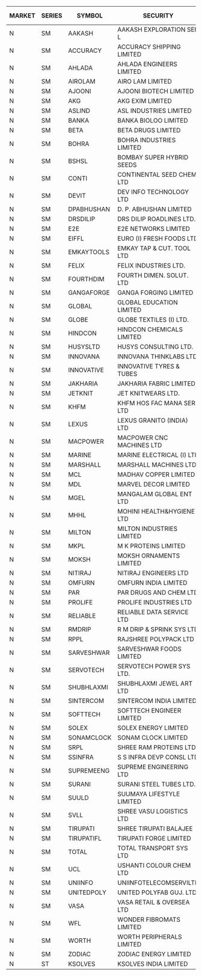 


| MARKET | SERIES | SYMBOL | SECURITY | PREV CL PR | OPEN PRICE | HIGH PRICE | LOW PRICE | CLOSE PRICE | NET TRDVAL | NET TRDQTY | CORP IND | HI 52 WK | LO 52 WK |
| ----- | ----- | ----- | ----- | ----- | ----- | ----- | ----- | ----- | ----- | ----- | ----- | ----- | ----- |
| N | SM | AAKASH | AAKASH EXPLORATION SER L | 29.00 | 30.45 | 30.45 | 30.45 | 30.45 | 91350.00 | 3000 |  | 87.80 | 13.95 |
| N | SM | ACCURACY | ACCURACY SHIPPING LIMITED | 39.00 | 40.00 | 40.00 | 40.00 | 40.00 | 64000.00 | 1600 |  | 41.40 | 12.35 |
| N | SM | AHLADA | AHLADA ENGINEERS LIMITED | 43.80 | 42.75 | 42.75 | 40.05 | 40.85 | 327250.00 | 8000 |  | 69.95 | 36.30 |
| N | SM | AIROLAM | AIRO LAM LIMITED | 22.80 | 22.50 | 22.50 | 22.50 | 22.50 | 67500.00 | 3000 |  | 32.95 | 14.45 |
| N | SM | AJOONI | AJOONI BIOTECH LIMITED | 10.30 | 10.80 | 10.80 | 10.80 | 10.80 | 43200.00 | 4000 |  | 11.85 | 6.35 |
| N | SM | AKG | AKG EXIM LIMITED | 36.50 | 37.00 | 37.00 | 37.00 | 37.00 | 148000.00 | 4000 |  | 37.00 | 30.00 |
| N | SM | ASLIND | ASL INDUSTRIES LIMITED | 6.55 | 6.25 | 6.25 | 6.25 | 6.25 | 50000.00 | 8000 |  | 11.20 | 5.95 |
| N | SM | BANKA | BANKA BIOLOO LIMITED | 70.00 | 71.25 | 71.25 | 71.25 | 71.25 | 85500.00 | 1200 |  | 95.65 | 56.75 |
| N | SM | BETA | BETA DRUGS LIMITED | 61.95 | 64.00 | 64.00 | 64.00 | 64.00 | 51200.00 | 800 |  | 98.90 | 37.00 |
| N | SM | BOHRA | BOHRA INDUSTRIES LIMITED | 1.85 | 1.85 | 1.90 | 1.80 | 1.90 | 48000.00 | 26000 |  | 6.95 | .35 |
| N | SM | BSHSL | BOMBAY SUPER HYBRID SEEDS | 109.90 | 108.90 | 108.90 | 108.90 | 108.90 | 130680.00 | 1200 |  | 134.05 | 85.70 |
| N | SM | CONTI | CONTINENTAL SEED CHEM LTD | 11.35 | 10.85 | 10.85 | 10.85 | 10.85 | 72326.10 | 6666 |  | 102.20 | 9.10 |
| N | SM | DEVIT | DEV INFO TECHNOLOGY LTD | 84.00 | 89.00 | 89.00 | 89.00 | 89.00 | 133500.00 | 1500 |  | 101.00 | 57.00 |
| N | SM | DPABHUSHAN | D. P. ABHUSHAN LIMITED | 74.95 | 71.10 | 71.10 | 71.10 | 71.10 | 284400.00 | 4000 |  | 78.00 | 37.50 |
| N | SM | DRSDILIP | DRS DILIP ROADLINES LTD. | 71.00 | 70.95 | 70.95 | 70.95 | 70.95 | 567600.00 | 8000 |  | 78.00 | 65.50 |
| N | SM | E2E | E2E NETWORKS LIMITED | 21.05 | 20.50 | 22.05 | 20.05 | 22.05 | 257500.00 | 12000 |  | 42.00 | 13.30 |
| N | SM | EIFFL | EURO (I) FRESH FOODS LTD | 96.10 | 96.00 | 96.50 | 96.00 | 96.20 | 384600.00 | 4000 |  | 131.00 | 71.00 |
| N | SM | EMKAYTOOLS | EMKAY TAP & CUT. TOOL LTD | 80.40 | 78.10 | 78.10 | 78.10 | 78.10 | 281160.00 | 3600 |  | 164.75 | 78.10 |
| N | SM | FELIX | FELIX INDUSTRIES LTD. | 23.85 | 25.00 | 25.00 | 24.00 | 24.85 | 295400.00 | 12000 |  | 25.00 | 10.80 |
| N | SM | FOURTHDIM | FOURTH DIMEN. SOLUT. LTD | 9.10 | 9.10 | 9.10 | 8.65 | 8.65 | 26400.00 | 3000 |  | 16.25 | 5.30 |
| N | SM | GANGAFORGE | GANGA FORGING LIMITED | 11.00 | 10.80 | 12.00 | 10.80 | 12.00 | 136800.00 | 12000 |  | 19.50 | 8.70 |
| N | SM | GLOBAL | GLOBAL EDUCATION LIMITED | 184.00 | 186.00 | 189.75 | 186.00 | 188.85 | 937750.00 | 5000 |  | 189.75 | 41.20 |
| N | SM | GLOBE | GLOBE TEXTILES (I) LTD. | 49.85 | 47.40 | 47.40 | 47.40 | 47.40 | 474000.00 | 10000 |  | 49.85 | 18.00 |
| N | SM | HINDCON | HINDCON CHEMICALS LIMITED | 13.50 | 14.00 | 14.00 | 14.00 | 14.00 | 56000.00 | 4000 |  | 17.70 | 8.05 |
| N | SM | HUSYSLTD | HUSYS CONSULTING LTD. | 34.00 | 34.00 | 34.00 | 34.00 | 34.00 | 68000.00 | 2000 |  | 38.00 | 20.50 |
| N | SM | INNOVANA | INNOVANA THINKLABS LTD. | 102.15 | 97.50 | 97.50 | 97.50 | 97.50 | 97500.00 | 1000 |  | 326.40 | 73.05 |
| N | SM | INNOVATIVE | INNOVATIVE TYRES & TUBES | 7.30 | 6.95 | 6.95 | 6.95 | 6.95 | 62550.00 | 9000 |  | 17.75 | 5.40 |
| N | SM | JAKHARIA | JAKHARIA FABRIC LIMITED | 148.25 | 150.00 | 160.00 | 150.00 | 155.00 | 248000.00 | 1600 |  | 207.00 | 148.25 |
| N | SM | JETKNIT | JET KNITWEARS LTD. | 19.65 | 20.00 | 20.00 | 20.00 | 20.00 | 30000.00 | 1500 |  | 30.00 | 19.65 |
| N | SM | KHFM | KHFM HOS FAC MANA SER LTD | 24.80 | 24.70 | 24.70 | 24.70 | 24.70 | 222300.00 | 9000 |  | 36.40 | 22.20 |
| N | SM | LEXUS | LEXUS GRANITO (INDIA) LTD | 13.70 | 14.35 | 14.35 | 14.35 | 14.35 | 43050.00 | 3000 |  | 19.05 | 4.55 |
| N | SM | MACPOWER | MACPOWER CNC MACHINES LTD | 62.00 | 60.50 | 60.50 | 58.90 | 58.90 | 91035.00 | 1530 |  | 126.45 | 33.30 |
| N | SM | MARINE | MARINE ELECTRICAL (I) LTD | 92.40 | 92.55 | 92.60 | 92.00 | 92.60 | 739300.00 | 8000 |  | 123.00 | 78.00 |
| N | SM | MARSHALL | MARSHALL MACHINES LTD | 5.25 | 5.25 | 5.50 | 5.25 | 5.50 | 114150.00 | 21000 |  | 24.45 | 4.85 |
| N | SM | MCL | MADHAV COPPER LIMITED | 81.50 | 75.25 | 79.00 | 75.25 | 79.00 | 185100.00 | 2400 |  | 277.00 | 52.10 |
| N | SM | MDL | MARVEL DECOR LIMITED | 23.15 | 23.50 | 23.50 | 23.50 | 23.50 | 47000.00 | 2000 |  | 30.00 | 13.90 |
| N | SM | MGEL | MANGALAM GLOBAL ENT LTD | 57.95 | 58.20 | 58.20 | 58.20 | 58.20 | 349200.00 | 6000 |  | 58.30 | 51.05 |
| N | SM | MHHL | MOHINI HEALTH&HYGIENE LTD | 16.95 | 16.15 | 16.15 | 16.15 | 16.15 | 48450.00 | 3000 |  | 22.40 | 11.35 |
| N | SM | MILTON | MILTON INDUSTRIES LIMITED | 13.35 | 12.70 | 12.70 | 12.70 | 12.70 | 55880.00 | 4400 |  | 16.35 | 7.00 |
| N | SM | MKPL | M K PROTEINS LIMITED | 80.70 | 80.00 | 80.00 | 80.00 | 80.00 | 160000.00 | 2000 |  | 81.90 | 63.50 |
| N | SM | MOKSH | MOKSH ORNAMENTS LIMITED | 29.00 | 30.00 | 30.00 | 30.00 | 30.00 | 180000.00 | 6000 |  | 34.65 | 19.50 |
| N | SM | NITIRAJ | NITIRAJ ENGINEERS LTD | 56.00 | 58.00 | 58.00 | 58.00 | 58.00 | 87000.00 | 1500 |  | 106.40 | 55.45 |
| N | SM | OMFURN | OMFURN INDIA LIMITED | 9.95 | 10.40 | 10.40 | 10.40 | 10.40 | 124800.00 | 12000 |  | 10.40 | 4.50 |
| N | SM | PAR | PAR DRUGS AND CHEM LTD | 49.90 | 49.30 | 49.30 | 48.25 | 48.25 | 781100.00 | 16000 |  | 54.00 | 26.20 |
| N | SM | PROLIFE | PROLIFE INDUSTRIES LTD | 30.55 | 30.75 | 30.75 | 30.50 | 30.60 | 918750.00 | 30000 |  | 36.00 | 24.65 |
| N | SM | RELIABLE | RELIABLE DATA SERVICE LTD | 22.75 | 23.85 | 23.85 | 23.85 | 23.85 | 57240.00 | 2400 |  | 36.40 | 19.95 |
| N | SM | RMDRIP | R M DRIP & SPRINK SYS LTD | 60.90 | 57.90 | 61.50 | 57.90 | 61.25 | 7838200.00 | 130000 |  | 61.50 | 13.00 |
| N | SM | RPPL | RAJSHREE POLYPACK LTD | 74.50 | 78.00 | 78.15 | 78.00 | 78.15 | 156150.00 | 2000 |  | 118.00 | 47.75 |
| N | SM | SARVESHWAR | SARVESHWAR FOODS LIMITED | 13.10 | 13.75 | 13.75 | 13.75 | 13.75 | 22000.00 | 1600 |  | 40.85 | 8.45 |
| N | SM | SERVOTECH | SERVOTECH POWER SYS LTD. | 14.10 | 14.80 | 14.80 | 14.80 | 14.80 | 59200.00 | 4000 |  | 17.75 | 6.50 |
| N | SM | SHUBHLAXMI | SHUBHLAXMI JEWEL ART LTD | 17.05 | 17.20 | 17.90 | 17.20 | 17.90 | 35100.00 | 2000 |  | 209.50 | 16.30 |
| N | SM | SINTERCOM | SINTERCOM INDIA LIMITED | 65.00 | 67.50 | 67.50 | 66.00 | 66.00 | 399000.00 | 6000 |  | 81.00 | 35.55 |
| N | SM | SOFTTECH | SOFTTECH ENGINEER LIMITED | 37.10 | 38.00 | 38.50 | 35.50 | 38.50 | 420560.00 | 11200 |  | 76.25 | 32.45 |
| N | SM | SOLEX | SOLEX ENERGY LIMITED | 27.00 | 22.25 | 26.50 | 22.25 | 24.35 | 97500.00 | 4000 |  | 35.80 | 19.20 |
| N | SM | SONAMCLOCK | SONAM CLOCK LIMITED | 40.15 | 40.30 | 40.30 | 40.30 | 40.30 | 1813500.00 | 45000 |  | 41.40 | 30.80 |
| N | SM | SRPL | SHREE RAM PROTEINS LTD. | 23.50 | 22.50 | 22.50 | 22.50 | 22.50 | 90000.00 | 4000 |  | 26.30 | 22.50 |
| N | SM | SSINFRA | S S INFRA DEVP CONSL LTD | 7.80 | 7.50 | 7.50 | 7.45 | 7.45 | 89550.00 | 12000 |  | 17.20 | 7.45 |
| N | SM | SUPREMEENG | SUPREME ENGINEERING LTD | 16.45 | 16.40 | 16.45 | 16.40 | 16.45 | 657800.00 | 40000 |  | 40.50 | 13.20 |
| N | SM | SURANI | SURANI STEEL TUBES LTD. | 24.30 | 25.40 | 25.40 | 25.40 | 25.40 | 50800.00 | 2000 |  | 45.75 | 18.10 |
| N | SM | SUULD | SUUMAYA LIFESTYLE LIMITED | 31.00 | 32.00 | 32.00 | 31.25 | 31.25 | 2018000.00 | 64000 |  | 41.00 | 17.55 |
| N | SM | SVLL | SHREE VASU LOGISTICS LTD | 80.65 | 81.20 | 81.20 | 81.20 | 81.20 | 81200.00 | 1000 |  | 126.95 | 70.00 |
| N | SM | TIRUPATI | SHREE TIRUPATI BALAJEE | 40.70 | 42.70 | 42.70 | 42.70 | 42.70 | 128100.00 | 3000 |  | 42.70 | 22.40 |
| N | SM | TIRUPATIFL | TIRUPATI FORGE LIMITED | 26.85 | 27.05 | 27.05 | 27.05 | 27.05 | 86560.00 | 3200 |  | 48.75 | 25.55 |
| N | SM | TOTAL | TOTAL TRANSPORT SYS LTD | 27.45 | 26.15 | 26.15 | 26.10 | 26.10 | 156750.00 | 6000 |  | 48.95 | 17.50 |
| N | SM | UCL | USHANTI COLOUR CHEM LTD | 27.00 | 30.00 | 30.00 | 30.00 | 30.00 | 60000.00 | 2000 |  | 61.50 | 20.50 |
| N | SM | UNIINFO | UNIINFOTELECOMSERVILTD | 14.00 | 13.35 | 14.40 | 13.35 | 14.40 | 55500.00 | 4000 |  | 32.15 | 11.65 |
| N | SM | UNITEDPOLY | UNITED POLYFAB GUJ. LTD. | 9.70 | 10.15 | 10.15 | 10.15 | 10.15 | 913500.00 | 90000 |  | 16.05 | 5.95 |
| N | SM | VASA | VASA RETAIL & OVERSEA LTD | 6.90 | 6.90 | 6.90 | 6.90 | 6.90 | 27600.00 | 4000 |  | 22.90 | 6.00 |
| N | SM | WFL | WONDER FIBROMATS LIMITED | 60.85 | 57.85 | 57.85 | 57.85 | 57.85 | 92560.00 | 1600 |  | 100.00 | 57.85 |
| N | SM | WORTH | WORTH PERIPHERALS LIMITED | 48.50 | 47.50 | 50.00 | 46.40 | 49.80 | 1625475.00 | 33000 |  | 56.50 | 29.75 |
| N | SM | ZODIAC | ZODIAC ENERGY LIMITED | 18.85 | 19.70 | 19.75 | 19.70 | 19.75 | 78900.00 | 4000 |  | 27.50 | 11.25 |
| N | ST | KSOLVES | KSOLVES INDIA LIMITED | 104.20 | 109.40 | 109.40 | 104.20 | 104.20 | 1527120.00 | 14400 |  | 109.40 | 101.05 |




